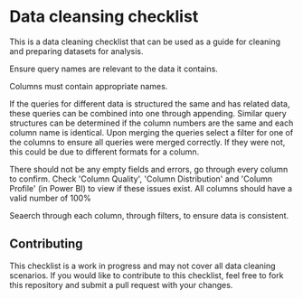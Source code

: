 # **Data cleansing checklist**

This is a data cleaning checklist that can be used as a guide for cleaning and preparing datasets for analysis.

Ensure query names are relevant to the data it contains.

Columns must contain appropriate names.

If the queries for different data is structured the same and has related data, these queries can be combined into one through appending. Similar query structures can be determined if the column numbers are the same and each column name is identical. Upon merging the queries select a filter for one of the columns to ensure all queries were merged correctly. If they were not, this could be due to different formats for a column.

There should not be any empty fields and errors, go through every column to confirm. Check 'Column Quality', 'Column Distribution' and 'Column Profile' (in Power BI) to view if these issues exist. All columns should have a valid number of 100%

Seaerch through each column, through filters, to ensure data is consistent.

## **Contributing**
This checklist is a work in progress and may not cover all data cleaning scenarios. If you would like to contribute to this checklist, feel free to fork this repository and submit a pull request with your changes.
